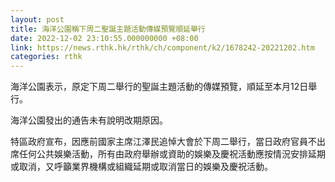 ```yaml
---
layout: post
title: 海洋公園稱下周二聖誕主題活動傳媒預覽順延舉行
date: 2022-12-02 23:10:55.000000000 +08:00
link: https://news.rthk.hk/rthk/ch/component/k2/1678242-20221202.htm
categories: rthk
---
```


海洋公園表示，原定下周二舉行的聖誕主題活動的傳媒預覽，順延至本月12日舉行。

海洋公園發出的通告未有說明改期原因。

特區政府宣布，因應前國家主席江澤民追悼大會於下周二舉行，當日政府官員不出席任何公共娛樂活動，所有由政府舉辦或資助的娛樂及慶祝活動應按情況安排延期或取消，又呼籲業界機構或組織延期或取消當日的娛樂及慶祝活動。
